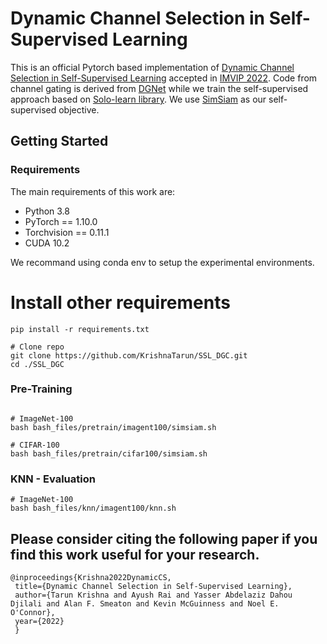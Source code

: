 # Dynamic Channel Selection in Self-Supervised Learning

This is an official Pytorch based implementation of [Dynamic Channel Selection in Self-Supervised Learning](https://arxiv.org/abs/2207.12065) accepted in [IMVIP 2022](https://imvipconference.github.io). Code from channel gating is derived from [DGNet](https://github.com/lfr-0531/DGNet) while we train the self-supervised approach based on [Solo-learn library](https://github.com/vturrisi/solo-learn). We use [SimSiam](https://arxiv.org/abs/2011.10566) as our self-supervised objective.

## Getting Started 

### Requirements

The main requirements of this work are:

- Python 3.8  
- PyTorch == 1.10.0  
- Torchvision == 	0.11.1
- CUDA 10.2

We recommand using conda env to setup the experimental environments.

# Install other requirements
```shell script
pip install -r requirements.txt

# Clone repo
git clone https://github.com/KrishnaTarun/SSL_DGC.git
cd ./SSL_DGC
```

### Pre-Training

```shell script

# ImageNet-100
bash bash_files/pretrain/imagent100/simsiam.sh

# CIFAR-100
bash bash_files/pretrain/cifar100/simsiam.sh

```

### KNN - Evaluation 
```shell script
# ImageNet-100
bash bash_files/knn/imagent100/knn.sh
```
 ## Please consider citing the following paper if you find this work useful for your research.
 
 ```
 @inproceedings{Krishna2022DynamicCS,
  title={Dynamic Channel Selection in Self-Supervised Learning},
  author={Tarun Krishna and Ayush Rai and Yasser Abdelaziz Dahou Djilali and Alan F. Smeaton and Kevin McGuinness and Noel E. O'Connor},
  year={2022}
  } 
 ```
 
   



